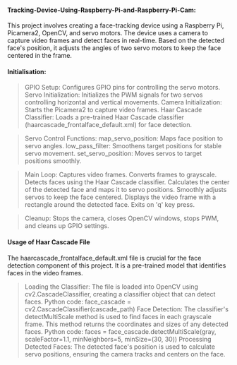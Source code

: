 #### Tracking-Device-Using-Raspberry-Pi-and-Raspberry-Pi-Cam:

This project involves creating a face-tracking device using a Raspberry Pi, Picamera2, OpenCV, and servo motors. 
The device uses a camera to capture video frames and detect faces in real-time. 
Based on the detected face's position, it adjusts the angles of two servo motors to keep the face centered in the frame.

#### Initialisation:

>GPIO Setup: Configures GPIO pins for controlling the servo motors.
Servo Initialization: Initializes the PWM signals for two servos controlling horizontal and vertical movements.
Camera Initialization: Starts the Picamera2 to capture video frames.
Haar Cascade Classifier: Loads a pre-trained Haar Cascade classifier (haarcascade_frontalface_default.xml) for face detection.

>Servo Control Functions:
map_servo_position: Maps face position to servo angles.
low_pass_filter: Smoothens target positions for stable servo movement.
set_servo_position: Moves servos to target positions smoothly.

>Main Loop:
Captures video frames.
Converts frames to grayscale.
Detects faces using the Haar Cascade classifier.
Calculates the center of the detected face and maps it to servo positions.
Smoothly adjusts servos to keep the face centered.
Displays the video frame with a rectangle around the detected face.
Exits on 'q' key press.

>Cleanup: Stops the camera, closes OpenCV windows, stops PWM, and cleans up GPIO settings.

#### Usage of Haar Cascade File 
The haarcascade_frontalface_default.xml file is crucial for the face detection component of this project.
It is a pre-trained model that identifies faces in the video frames. 

>Loading the Classifier: The file is loaded into OpenCV using cv2.CascadeClassifier, creating a classifier object that can detect faces.
Python code: face_cascade = cv2.CascadeClassifier(cascade_path)
>Face Detection: The classifier's detectMultiScale method is used to find faces in each grayscale frame. This method returns the coordinates and sizes of any detected faces.
Python code: faces = face_cascade.detectMultiScale(gray, scaleFactor=1.1, minNeighbors=5, minSize=(30, 30))
>Processing Detected Faces: The detected face's position is used to calculate servo positions, ensuring the camera tracks and centers on the face.
